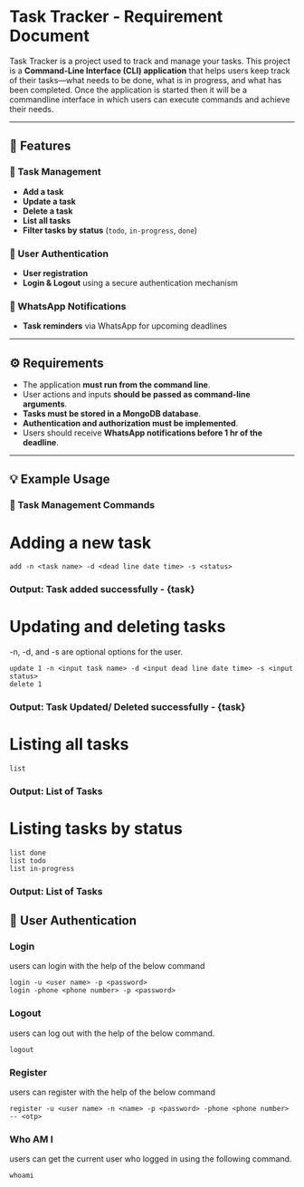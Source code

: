 # Task Tracker - Requirement Document

Task Tracker is a project used to track and manage your tasks. This project is a **Command-Line Interface (CLI) application** that helps users keep track of their tasks—what needs to be done, what is in progress, and what has been completed. Once the application is started then it will be a commandline interface in which users can execute commands and achieve their needs.

---

## 📌 Features

### 📝 Task Management
- **Add a task**
- **Update a task**
- **Delete a task**
- **List all tasks**
- **Filter tasks by status** (`todo`, `in-progress`, `done`)  

### 🔐 User Authentication
- **User registration**
- **Login & Logout** using a secure authentication mechanism

### 🔔 WhatsApp Notifications
- **Task reminders** via WhatsApp for upcoming deadlines  

---

## ⚙️ Requirements

- The application **must run from the command line**.
- User actions and inputs **should be passed as command-line arguments**.
- **Tasks must be stored in a MongoDB database**.
- **Authentication and authorization must be implemented**.
- Users should receive **WhatsApp notifications before 1 hr of the deadline**.

---

## 💡 Example Usage

### 📌 Task Management Commands
# Adding a new task
```
add -n <task name> -d <dead line date time> -s <status>
```
### Output: Task added successfully - {task}

# Updating and deleting tasks
-n, -d, and -s are optional options for the user.
```
update 1 -n <input task name> -d <input dead line date time> -s <input status>
delete 1
```
### Output: Task Updated/ Deleted successfully - {task}

# Listing all tasks
```
list
```
### Output: List of Tasks

# Listing tasks by status
```
list done
list todo
list in-progress
```
### Output: List of Tasks

## 🔐 User Authentication
### Login
users can login with the help of the below command
```
login -u <user name> -p <password>
login -phone <phone number> -p <password>
```
### Logout
users can log out with the help of the below command.
```
logout
```
### Register
users can register with the help of the below command
```
register -u <user name> -n <name> -p <password> -phone <phone number>
-- <otp>
```
### Who AM I
users can get the current user who logged in using the following command.
```
whoami
```

